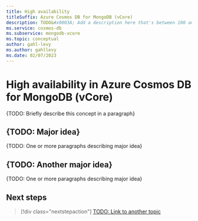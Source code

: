 ```yaml
---
title: High availability
titleSuffix: Azure Cosmos DB for MongoDB (vCore)
description: TODO&#x0003A; Add a description here that's between 100 and 160 characters and will show up in search results4.
ms.service: cosmos-db
ms.subservice: mongodb-vcore
ms.topic: conceptual
author: gahl-levy
ms.author: gahllevy
ms.date: 02/07/2023
---
```


# High availability in Azure Cosmos DB for MongoDB (vCore)

{TODO: Briefly describe this concept in a paragraph}

## {TODO: Major idea}

{TODO: One or more paragraphs describing major idea}

## {TODO: Another major idea}

{TODO: One or more paragraphs describing major idea}

## Next steps

> [!div class="nextstepaction"]
> [TODO: Link to another topic](about:blank)
